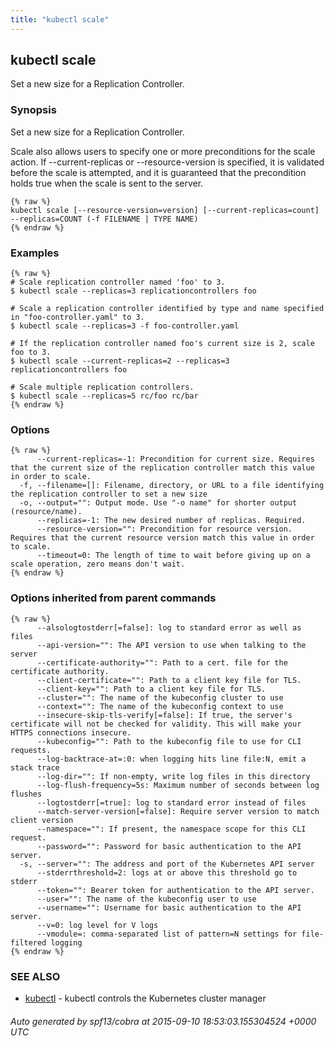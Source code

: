 ```yaml
---
title: "kubectl scale"
---
```



## kubectl scale

Set a new size for a Replication Controller.

### Synopsis


Set a new size for a Replication Controller.

Scale also allows users to specify one or more preconditions for the scale action.
If --current-replicas or --resource-version is specified, it is validated before the
scale is attempted, and it is guaranteed that the precondition holds true when the
scale is sent to the server.

```
{% raw %}
kubectl scale [--resource-version=version] [--current-replicas=count] --replicas=COUNT (-f FILENAME | TYPE NAME)
{% endraw %}
```

### Examples

```
{% raw %}
# Scale replication controller named 'foo' to 3.
$ kubectl scale --replicas=3 replicationcontrollers foo

# Scale a replication controller identified by type and name specified in "foo-controller.yaml" to 3.
$ kubectl scale --replicas=3 -f foo-controller.yaml

# If the replication controller named foo's current size is 2, scale foo to 3.
$ kubectl scale --current-replicas=2 --replicas=3 replicationcontrollers foo

# Scale multiple replication controllers.
$ kubectl scale --replicas=5 rc/foo rc/bar
{% endraw %}
```

### Options

```
{% raw %}
      --current-replicas=-1: Precondition for current size. Requires that the current size of the replication controller match this value in order to scale.
  -f, --filename=[]: Filename, directory, or URL to a file identifying the replication controller to set a new size
  -o, --output="": Output mode. Use "-o name" for shorter output (resource/name).
      --replicas=-1: The new desired number of replicas. Required.
      --resource-version="": Precondition for resource version. Requires that the current resource version match this value in order to scale.
      --timeout=0: The length of time to wait before giving up on a scale operation, zero means don't wait.
{% endraw %}
```

### Options inherited from parent commands

```
{% raw %}
      --alsologtostderr[=false]: log to standard error as well as files
      --api-version="": The API version to use when talking to the server
      --certificate-authority="": Path to a cert. file for the certificate authority.
      --client-certificate="": Path to a client key file for TLS.
      --client-key="": Path to a client key file for TLS.
      --cluster="": The name of the kubeconfig cluster to use
      --context="": The name of the kubeconfig context to use
      --insecure-skip-tls-verify[=false]: If true, the server's certificate will not be checked for validity. This will make your HTTPS connections insecure.
      --kubeconfig="": Path to the kubeconfig file to use for CLI requests.
      --log-backtrace-at=:0: when logging hits line file:N, emit a stack trace
      --log-dir="": If non-empty, write log files in this directory
      --log-flush-frequency=5s: Maximum number of seconds between log flushes
      --logtostderr[=true]: log to standard error instead of files
      --match-server-version[=false]: Require server version to match client version
      --namespace="": If present, the namespace scope for this CLI request.
      --password="": Password for basic authentication to the API server.
  -s, --server="": The address and port of the Kubernetes API server
      --stderrthreshold=2: logs at or above this threshold go to stderr
      --token="": Bearer token for authentication to the API server.
      --user="": The name of the kubeconfig user to use
      --username="": Username for basic authentication to the API server.
      --v=0: log level for V logs
      --vmodule=: comma-separated list of pattern=N settings for file-filtered logging
{% endraw %}
```

### SEE ALSO

* [kubectl](kubectl.html)	 - kubectl controls the Kubernetes cluster manager

###### Auto generated by spf13/cobra at 2015-09-10 18:53:03.155304524 +0000 UTC



